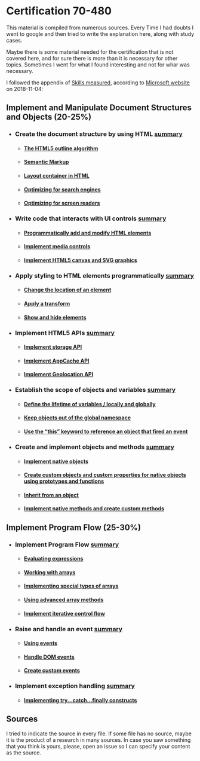 # Certification 70-480

This material is compiled from numerous sources. Every Time I had doubts I went to google and then tried to write the explanation here, along with study cases.

Maybe there is some material needed for the certification that is not covered here, and for sure there is more than it is necessary for other topics. Sometimes I went for what I found interesting and not for whar was necessary.

I followed the appendix of [Skills measured](support-material/skills-measured.md), according to [Microsoft website](https://www.microsoft.com/en-us/learning/exam-70-480.aspx) on 2018-11-04:

## Implement and Manipulate Document Structures and Objects **(20-25%)**

* ### Create the document structure by using HTML [summary](html/document-structure/document-structure-summary.md)

  * #### [The HTML5 outline algorithm](html/document-structure/outline-algorithm.md)

  * #### [Semantic Markup](html/document-structure/semantic-markup.md)

  * #### [Layout container in HTML](html/document-structure/layout-container.md)

  * #### [Optimizing for search engines](html/document-structure/search-engines.md)

  * #### [Optimizing for screen readers](html/document-structure/screen-readers.md)

* ### Write code that interacts with UI controls [summary](html/ui-control-interaction-code/ui-control-interaction-code-summary.md)

  * #### [Programmatically add and modify HTML elements](html/ui-control-interaction-code/add-modify-elements.md)
  
  * #### [Implement media controls](html/ui-control-interaction-code/implement-media-controls.md)

  * #### [Implement HTML5 canvas and SVG graphics](html/ui-control-interaction-code/canvas-and-svg.md)

* ### Apply styling to HTML elements programmatically [summary](css/styling-elements-programmatically/styling-elements-programmatically-summary.md)

  * #### [Change the location of an element](css/styling-elements-programmatically/change-element-location.md)
  
  * #### [Apply a transform](css/styling-elements-programmatically/applying-a-transform.md)
  
  * #### [Show and hide elements](css/styling-elements-programmatically/show-hide-elements.md)

* ### Implement HTML5 APIs [summary](html/apis/implement-html5-apis-summary.md)

  * #### [Implement storage API](html/apis/storage-api.md)
  
  * #### [Implement AppCache API](html/apis/appcache-api.md)
  
  * #### [Implement Geolocation API](html/apis/geolocation-api.md)

* ### Establish the scope of objects and variables [summary](javascript/scope-objects-variables/scope-objects-variables-summary.md)

  * #### [Define the lifetime of variables / locally and globally](javascript/scope-objects-variables/variable-lifetime-locally-globally.md)
  
  * #### [Keep objects out of the global namespace](javascript/scope-objects-variables/global-namespace.md)
  
  * #### [Use the “this” keyword to reference an object that fired an event](javascript/scope-objects-variables/this-keyword.md)

* ### Create and implement objects and methods [summary](javascript/objects-methods/create-implement-objects-methods-summary.md)

  * #### [Implement native objects](javascript/objects-methods/implement-native-objects.md)

  * #### [Create custom objects and custom properties for native objects using prototypes and functions](javascript/objects-methods/customobjects-prototypes-functions.md)

  * #### [Inherit from an object](javascript/objects-methods/inherit-from-object.md)

  * #### [Implement native methods and create custom methods](javascript/objects-methods/native-custom-methods.md)

## Implement Program Flow **(25-30%)**

* ### Implement Program Flow [summary](javascript/implement-program-flow/implement-program-flow-summary.md)

  * #### [Evaluating expressions](javascript/implement-program-flow/evaluating-expressions.md)

  * #### [Working with arrays](javascript/implement-program-flow/working-with-arrays.md)

  * #### [Implementing special types of arrays](javascript/implement-program-flow/special-types-arrays.md)

  * #### [Using advanced array methods](javascript/implement-program-flow/advanced-array-methods.md)

  * #### [Implement iterative control flow](javascript/implement-program-flow/iterative-control-flow.md)
  
* ### Raise and handle an event [summary](javascript/raise-handle-event/raise-handle-event-summary.md)

  * #### [Using events](javascript/raise-handle-event/using-events.md)
  
  * #### [Handle DOM events](javascript/raise-handle-event/handle-dom-events.md)
  
  * #### [Create custom events](javascript/raise-handle-event/create-custom-events.md)
  
* ### Implement exception handling [summary](javascript/exception-handling/exception-handling-summary.md)
  
  * #### [Implementing try...catch...finally constructs](javascript/exception-handling/try-catch-finally.md)

## Sources

I tried to indicate the source in every file. If some file has no source, maybe it is the product of a research in many sources. In case you saw something that you think is yours, please, open an issue so I can specify your content as the source.